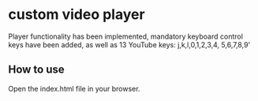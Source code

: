# custom video player

Player functionality has been implemented, mandatory keyboard control keys have been added, as well as 13 YouTube keys: j,k,l,0,1,2,3,4,
5,6,7,8,9'

## How to use

Open the index.html file in your browser.

